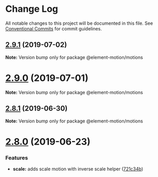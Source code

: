 # Change Log

All notable changes to this project will be documented in this file.
See [Conventional Commits](https://conventionalcommits.org) for commit guidelines.

## [2.9.1](https://github.com/element-motion/element-motion/compare/v2.9.0...v2.9.1) (2019-07-02)

**Note:** Version bump only for package @element-motion/motions





# [2.9.0](https://github.com/element-motion/element-motion/compare/v2.8.1...v2.9.0) (2019-07-01)

**Note:** Version bump only for package @element-motion/motions





## [2.8.1](https://github.com/element-motion/element-motion/compare/v2.8.1-alpha.3...v2.8.1) (2019-06-30)

**Note:** Version bump only for package @element-motion/motions





# [2.8.0](https://github.com/element-motion/element-motion/compare/v2.7.0...v2.8.0) (2019-06-23)


### Features

* **scale:** adds scale motion with inverse scale helper ([721c34b](https://github.com/element-motion/element-motion/commit/721c34b))
